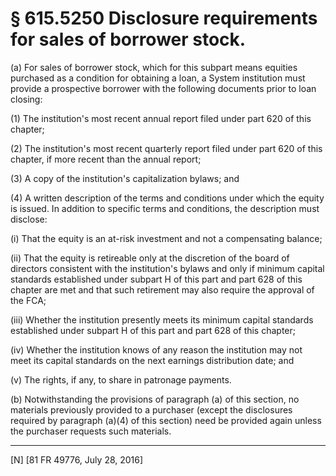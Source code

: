 # § 615.5250   Disclosure requirements for sales of borrower stock.

(a) For sales of borrower stock, which for this subpart means equities purchased as a condition for obtaining a loan, a System institution must provide a prospective borrower with the following documents prior to loan closing:


(1) The institution's most recent annual report filed under part 620 of this chapter;


(2) The institution's most recent quarterly report filed under part 620 of this chapter, if more recent than the annual report;


(3) A copy of the institution's capitalization bylaws; and


(4) A written description of the terms and conditions under which the equity is issued. In addition to specific terms and conditions, the description must disclose:


(i) That the equity is an at-risk investment and not a compensating balance;


(ii) That the equity is retireable only at the discretion of the board of directors consistent with the institution's bylaws and only if minimum capital standards established under subpart H of this part and part 628 of this chapter are met and that such retirement may also require the approval of the FCA;


(iii) Whether the institution presently meets its minimum capital standards established under subpart H of this part and part 628 of this chapter;


(iv) Whether the institution knows of any reason the institution may not meet its capital standards on the next earnings distribution date; and


(v) The rights, if any, to share in patronage payments.


(b) Notwithstanding the provisions of paragraph (a) of this section, no materials previously provided to a purchaser (except the disclosures required by paragraph (a)(4) of this section) need be provided again unless the purchaser requests such materials.



---

[N] [81 FR 49776, July 28, 2016]




